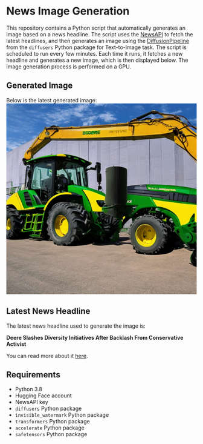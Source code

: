 # News Image Generation
This repository contains a Python script that automatically generates an image based on a news headline. The script uses the [NewsAPI](https://newsapi.org/) to fetch the latest headlines, and then generates an image using the [DiffusionPipeline](https://github.com/huggingface/diffusers) from the `diffusers` Python package for Text-to-Image task.
The script is scheduled to run every few minutes. Each time it runs, it fetches a new headline and generates a new image, which is then displayed below. The image generation process is performed on a GPU.

## Generated Image
Below is the latest generated image:
![Generated Image](image.png)

## Latest News Headline
The latest news headline used to generate the image is:

**Deere Slashes Diversity Initiatives After Backlash From Conservative Activist**

You can read more about it [here](https://news.google.com/rss/articles/CBMic2h0dHBzOi8vd3d3Lndzai5jb20vYnVzaW5lc3MvZGVlcmUtc2xhc2hlcy1kaXZlcnNpdHktaW5pdGlhdGl2ZXMtYWZ0ZXItYmFja2xhc2gtZnJvbS1jb25zZXJ2YXRpdmUtYWN0aXZpc3QtMjQ0MjQ1MDDSAQA?oc=5).

## Requirements
- Python 3.8
- Hugging Face account
- NewsAPI key
- `diffusers` Python package
- `invisible_watermark` Python package
- `transformers` Python package
- `accelerate` Python package
- `safetensors` Python package
